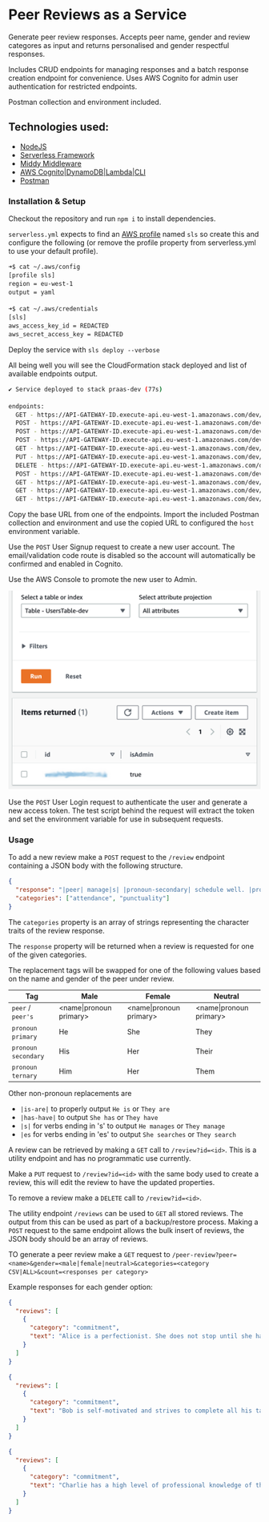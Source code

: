 # Peer Reviews as a Service

Generate peer review responses. Accepts peer name, gender and review categores as input and returns personalised and gender respectful responses.

Includes CRUD endpoints for managing responses and a batch response creation endpoint for convenience. Uses AWS Cognito for admin user authentication for restricted endpoints.

Postman collection and environment included.

## Technologies used:

- [NodeJS](https://nodejs.org/en/)
- [Serverless Framework](https://www.serverless.com/framework/docs)
- [Middy Middleware](https://middy.js.org/)
- [AWS Cognito|DynamoDB|Lambda|CLI](https://aws.amazon.com/console/)
- [Postman](https://www.postman.com/)

### Installation & Setup

Checkout the repository and run `npm i` to install dependencies.

`serverless.yml` expects to find an [AWS profile](https://aws.amazon.com/premiumsupport/knowledge-center/create-access-key/) named `sls` so create this and configure the following (or remove the profile property from serverless.yml to use your default profile).

```bash
➜$ cat ~/.aws/config
[profile sls]
region = eu-west-1
output = yaml

➜$ cat ~/.aws/credentials
[sls]
aws_access_key_id = REDACTED
aws_secret_access_key = REDACTED
```

Deploy the service with `sls deploy --verbose`

All being well you will see the CloudFormation stack deployed and list of available endpoints output.

```bash
✔ Service deployed to stack praas-dev (77s)

endpoints:
  GET - https://API-GATEWAY-ID.execute-api.eu-west-1.amazonaws.com/dev/user/auth
  POST - https://API-GATEWAY-ID.execute-api.eu-west-1.amazonaws.com/dev/user/signup
  POST - https://API-GATEWAY-ID.execute-api.eu-west-1.amazonaws.com/dev/user/login
  POST - https://API-GATEWAY-ID.execute-api.eu-west-1.amazonaws.com/dev/review
  GET - https://API-GATEWAY-ID.execute-api.eu-west-1.amazonaws.com/dev/review
  PUT - https://API-GATEWAY-ID.execute-api.eu-west-1.amazonaws.com/dev/review
  DELETE - https://API-GATEWAY-ID.execute-api.eu-west-1.amazonaws.com/dev/review
  POST - https://API-GATEWAY-ID.execute-api.eu-west-1.amazonaws.com/dev/reviews
  GET - https://API-GATEWAY-ID.execute-api.eu-west-1.amazonaws.com/dev/reviews
  GET - https://API-GATEWAY-ID.execute-api.eu-west-1.amazonaws.com/dev/categories
  GET - https://API-GATEWAY-ID.execute-api.eu-west-1.amazonaws.com/dev/peer-review
```

Copy the base URL from one of the endpoints. Import the included Postman collection and environment and use the copied URL to configured the `host` environment variable.

Use the `POST` User Signup request to create a new user account. The email/validation code route is disabled so the account will automatically be confirmed and enabled in Cognito.

Use the AWS Console to promote the new user to Admin.

![Promot to admin](./assets/dynamo-admin-promote.png)

Use the `POST` User Login request to authenticate the user and generate a new access token. The test script behind the request will extract the token and set the environment variable for use in subsequent requests.

### Usage

To add a new review make a `POST` request to the `/review` endpoint containing a JSON body with the following structure.

```json
{
  "response": "|peer| manage|s| |pronoun-secondary| schedule well. |pronoun-primary| fully complete|s| all tasks assigned to |pronoun-ternary| for the week.",
  "categories": ["attendance", "punctuality"]
}
```

The `categories` property is an array of strings representing the character traits of the review response.

The `response` property will be returned when a review is requested for one of the given categories.

The replacement tags will be swapped for one of the following values based on the name and gender of the peer under review.

| Tag                 | Male                          | Female                        | Neutral                       |
| ------------------- | ----------------------------- | ----------------------------- | ----------------------------- |
| `peer` / `peer's`   | &lt;name\|pronoun primary&gt; | &lt;name\|pronoun primary&gt; | &lt;name\|pronoun primary&gt; |
| `pronoun primary`   | He                            | She                           | They                          |
| `pronoun secondary` | His                           | Her                           | Their                         |
| `pronoun ternary`   | Him                           | Her                           | Them                          |

Other non-pronoun replacements are

- `|is-are|` to properly output `He is` or `They are`
- `|has-have|` to output `She has` or `They have`
- `|s|` for verbs ending in 's' to output `He manages` or `They manage`
- `|es` for verbs ending in 'es' to output `She searches` or `They search`

A review can be retrieved by making a `GET` call to `/review?id=<id>`. This is a utility endpoint and has no programmatic use currently.

Make a `PUT` request to `/review?id=<id>` with the same body used to create a review, this will edit the review to have the updated properties.

To remove a review make a `DELETE` call to `/review?id=<id>`.

The utility endpoint `/reviews` can be used to `GET` all stored reviews. The output from this can be used as part of a backup/restore process. Making a `POST` request to the same endpoint allows the bulk insert of reviews, the JSON body should be an array of reviews.

TO generate a peer review make a `GET` request to `/peer-review?peer=<name>&gender=<male|female|neutral>&categories=<category CSV|ALL>&count=<responses per category>`

Example responses for each gender option:

```json
{
  "reviews": [
    {
      "category": "commitment",
      "text": "Alice is a perfectionist. She does not stop until she has produced excellent results."
    }
  ]
}
```

```json
{
  "reviews": [
    {
      "category": "commitment",
      "text": "Bob is self-motivated and strives to complete all his tasks on time."
    }
  ]
}
```

```json
{
  "reviews": [
    {
      "category": "commitment",
      "text": "Charlie has a high level of professional knowledge of their job."
    }
  ]
}
```
